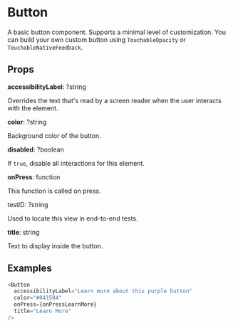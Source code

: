 # Button

A basic button component. Supports a minimal level of customization. You can
build your own custom button using `TouchableOpacity` or
`TouchableNativeFeedback`.

## Props

**accessibilityLabel**: ?string

Overrides the text that's read by a screen reader when the user interacts
with the element.

**color**: ?string

Background color of the button.

**disabled**: ?boolean

If `true`, disable all interactions for this element.

**onPress**: function

This function is called on press.

testID: ?string

Used to locate this view in end-to-end tests.

**title**: string

Text to display inside the button.

## Examples

```js
<Button
  accessibilityLabel="Learn more about this purple button"
  color="#841584"
  onPress={onPressLearnMore}
  title="Learn More"
/>
```
